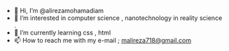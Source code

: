 - 👋 Hi, I’m @alirezamohamadiam
- 👀 I’m interested in computer science , nanotechnology in reality science .
- 🌱 I’m currently learning css , html 
- 📫 How to reach me with my e-mail ; malireza718@gmail.com


<!---
alirezamohamadiam/alirezamohamadiam is a ✨ special ✨ repository because its `README.md` (this file) appears on your GitHub profile.
You can click the Preview link to take a look at your changes.
--->
